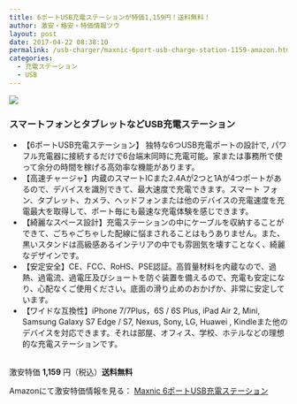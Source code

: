 ```yaml
---
title: 6ポートUSB充電ステーションが特価1,159円！送料無料！
author: 激安・格安・特価情報ツウ
layout: post
date: 2017-04-22 08:38:10
permalink: /usb-charger/maxnic-6port-usb-charge-station-1159-amazon.html
categories:
  - 充電ステーション
  - USB
---
```


<div class="img-bg2 img_L">
<a target="_blank"  href="https://www.amazon.co.jp/gp/product/B06XHDHQBH/ref=as_li_tl?ie=UTF8&camp=247&creative=1211&creativeASIN=B06XHDHQBH&linkCode=as2&tag=tokkajohotsu-22&linkId=31e89d75ebd9201eecea15b027b52c73"><img border="0" src="//ws-fe.amazon-adsystem.com/widgets/q?_encoding=UTF8&MarketPlace=JP&ASIN=B06XHDHQBH&ServiceVersion=20070822&ID=AsinImage&WS=1&Format=_SL250_&tag=tokkajohotsu-22" ></a><img src="//ir-jp.amazon-adsystem.com/e/ir?t=tokkajohotsu-22&l=am2&o=9&a=B06XHDHQBH" width="1" height="1" border="0" alt="" style="border:none !important; margin:0px !important;" />
</div>

### スマートフォンとタブレットなどUSB充電ステーション
<!--more-->

* 【6ポートUSB充電ステーション】 独特な6つUSB充電ポートの設計で, パワフル充電器に接続するだけで6台端末同時に充電可能。家または事務所で使って余分の時間を稼げる高効率な機能があります。
* 【高速チャージャ】内蔵のスマートICまた2.4Aが2つと1Aが4つポートがあるので、デバイスを識別できて、最大速度で充電できます。スマート フォン、タブレット、カメラ、ヘッドフォンまたは他のデバイスの充電速度を充電最大を取得して、ポート毎にも最速な充電体験を感じできます。
* 【綺麗なスペース設計】充電ステーションの中にケーブルを収納することができて、ごちゃごちゃした配線に悩まされることはもうありません。また、黒いスタンドは高級感あるインテリアの中でも雰囲気を壊すことなく、綺麗なデザインです。
* 【安定安全】CE、FCC、RoHS、PSE認証。高質量材料を内蔵なので、過熱、過電流、過電圧及びショートを防ぐ装置を備えるので、充電も安定になり、心配なくご使用ください。底面の滑り止めのおかげか、非常に安定しています。
* 【ワイドな互換性】iPhone 7/7Plus，6S / 6S Plus, iPad Air 2, Mini, Samsung Galaxy S7 Edge / S7, Nexus, Sony, LG, Huawei , Kindleまた他のデバイスを対応できます。それは部屋、オフィス、学校、ホテルなどの理想的な充電ステーションです。

<br clear="all" />激安特価 <span class="tokka-price"><strong>1,159</strong></span> 円（税込）**送料無料**

Amazonにて激安特価情報を見る： <span class="fs150p"><a href="https://www.amazon.co.jp/gp/product/B06XHDHQBH/ref=as_li_tl?ie=UTF8&camp=247&creative=1211&creativeASIN=B06XHDHQBH&linkCode=as2&tag=tokkajohotsu-22&linkId=31e89d75ebd9201eecea15b027b52c73" target="_blank">Maxnic 6ポートUSB充電ステーション</a></span>
